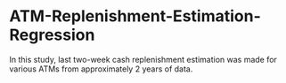 # ATM-Replenishment-Estimation-Regression
In this study, last two-week cash replenishment estimation was made for various ATMs from approximately 2 years of data.

